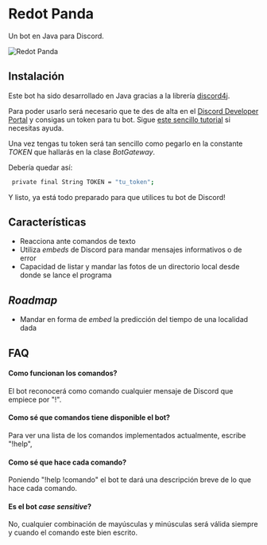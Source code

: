 
# Redot Panda

Un bot en Java para Discord.

![Redot Panda](https://p1.pxfuel.com/preview/318/402/410/animal-themes-animal-wildlife-animal-red-panda-panda-animal-mammal-tree.jpg)

## Instalación

Este bot ha sido desarrollado en Java gracias a la librería [discord4j](https://discord4j.com/).

Para poder usarlo será necesario que te des de alta en el [Discord Developer Portal](https://discord.com/developers/applications) y consigas un token para tu bot. Sigue [este sencillo tutorial](https://docs.discord4j.com/discord-application-tutorial) si necesitas ayuda.

Una vez tengas tu token será tan sencillo como pegarlo en la constante *TOKEN* que hallarás en la clase *BotGateway*.

Debería quedar así:

```bash
 private final String TOKEN = "tu_token";
```
Y listo, ya está todo preparado para que utilices tu bot de Discord!

## Características

- Reacciona ante comandos de texto
- Utiliza *embeds* de Discord para mandar mensajes informativos o de error
- Capacidad de listar y mandar las fotos de un directorio local desde donde se lance el programa 



## *Roadmap*

- Mandar en forma de *embed* la predicción del tiempo de una localidad dada


## FAQ

#### Como funcionan los comandos?

El bot reconocerá como comando cualquier mensaje de Discord que empiece por "!".

#### Como sé que comandos tiene disponible el bot?

Para ver una lista de los comandos implementados actualmente, escribe "!help",

#### Como sé que hace cada comando?

Poniendo "!help !comando" el bot te dará una descripción breve de lo que hace cada comando.

#### Es el bot *case sensitive*?

No, cualquier combinación de mayúsculas y minúsculas será válida siempre y cuando el comando este bien escrito.
